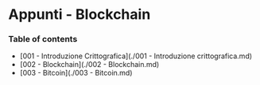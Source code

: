 # Appunti - Blockchain

### Table of contents

- [001 - Introduzione Crittografica](./001 - Introduzione crittografica.md)
- [002 - Blockchain](./002 - Blockchain.md)
- [003 - Bitcoin](./003 - Bitcoin.md)